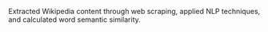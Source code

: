 Extracted Wikipedia content through web scraping, applied NLP techniques, and calculated word semantic similarity.
